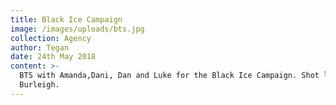 ```yaml
---
title: Black Ice Campaign
image: /images/uploads/bts.jpg
collection: Agency
author: Tegan
date: 24th May 2018
content: >-
  BTS with Amanda,Dani, Dan and Luke for the Black Ice Campaign. Shot locally at
  Burleigh.
---
```



